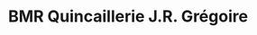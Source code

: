 ---
title: "BMR Quincaillerie J.R. Grégoire"
url: /montreal/bmr-quincaillerie-j-r-gregoire/
shop: Eisenwaren
---